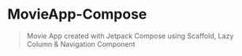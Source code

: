 # MovieApp-Compose

> Movie App created with Jetpack Compose using Scaffold, Lazy Column &amp; Navigation Component
